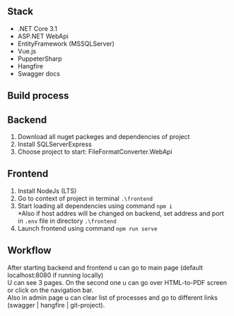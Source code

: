 Stack
-----
* .NET Core 3.1
* ASP.NET WebApi
* EntityFramework (MSSQLServer)
* Vue.js
* PuppeterSharp
* Hangfire
* Swagger docs


Build process
----

Backend
-----
1) Download all nuget packeges and dependencies of project
2) Install SQLServerExpress
3) Choose project to start: FileFormatConverter.WebApi


Frontend
-----
1) Install NodeJs (LTS)
2) Go to context of project in terminal `.\frontend`
3) Start loading all dependencies using command `npm i`   
*Also if host addres will be changed on backend, set address and port in `.env` file in directory `.\frontend`
4) Launch frontend using command `npm run serve`


Workflow
-----
After starting backend and frontend u can go to main page (default localhost:8080 if running locally)   
U can see 3 pages. On the second one u can go over HTML-to-PDF screen or click on the navigation bar.   
Also in admin page u can clear list of processes and go to different links (swagger | hangfire | git-project).